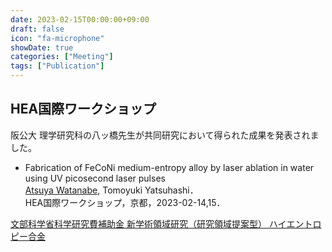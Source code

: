 ```yaml
---
date: 2023-02-15T00:00:00+09:00
draft: false
icon: "fa-microphone"
showDate: true
categories: ["Meeting"]
tags: ["Publication"]
---
```


## HEA国際ワークショップ
阪公大 理学研究科の八ッ橋先生が共同研究において得られた成果を発表されました。

* Fabrication of FeCoNi medium-entropy alloy by laser ablation in water using UV picosecond laser pulses  
<u>Atsuya Watanabe</u>, Tomoyuki Yatsuhashi．  
HEA国際ワークショップ，京都，2023-02-14,15．

<i class="fa fa-link"></i>
[文部科学省科学研究費補助金 新学術領域研究（研究領域提案型） ハイエントロピー合金](https://highentropy.mtl.kyoto-u.ac.jp/)